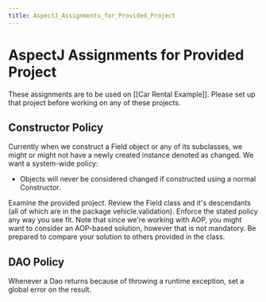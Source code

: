 ```yaml
---
title: AspectJ_Assignments_for_Provided_Project
---
```

# AspectJ Assignments for Provided Project

These assignments are to be used on [[Car Rental Example]]. Please set up that project before working on any of these projects.

## Constructor Policy
Currently when we construct a Field<T> object or any of its subclasses, we might or might not have a newly created instance denoted as changed. We want a system-wide policy:
* Objects will never be considered changed if constructed using a normal Constructor.

Examine the provided project. Review the Field<T> class and it's descendants (all of which are in the package vehicle.validation). Enforce the stated policy any way you see fit. Note that since we're working with AOP, you might want to consider an AOP-based solution, however that is not mandatory. Be prepared to compare your solution to others provided in the class.

## DAO Policy
Whenever a Dao returns because of throwing a runtime exception, set a global error on the result.